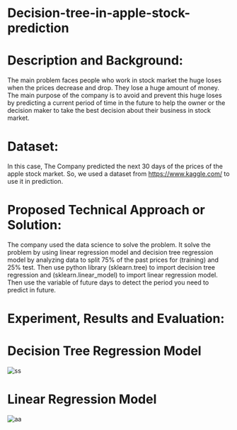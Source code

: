 # Decision-tree-in-apple-stock-prediction

# Description and Background:  

The main problem faces people who work in stock market the huge loses when the prices decrease and drop. They lose a huge amount of money. The main purpose of the company is to avoid and prevent this huge loses by predicting a current period of time in the future to help the owner or the decision maker to take the best decision about their business in stock market. 

# Dataset: 

In this case, The Company predicted the next 30 days of the prices of the apple stock market. So, we used a dataset from https://www.kaggle.com/   to use it in prediction. 

# Proposed Technical Approach or Solution:  

The company used the data science to solve the problem. It solve the problem by using linear regression model and decision tree regression model by analyzing data to split  75% of the past prices for (training) and 25% test. Then use python library (sklearn.tree) to import decision tree regression and (sklearn.linear_model) to import linear regression model. Then use the variable of future days to detect the period you need to predict in future.

# Experiment, Results and Evaluation: 

# Decision Tree Regression Model  

![ss](https://user-images.githubusercontent.com/96385070/148440062-600920f8-0a41-4be1-958c-d6792b7a5a43.png)

# Linear Regression Model

![aa](https://user-images.githubusercontent.com/96385070/148440272-40e646c8-c55b-481b-8ad1-d7402500671c.png)

